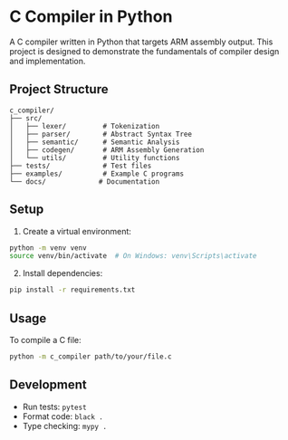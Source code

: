 # C Compiler in Python

A C compiler written in Python that targets ARM assembly output. This project is designed to demonstrate the fundamentals of compiler design and implementation.

## Project Structure

```
c_compiler/
├── src/
│   ├── lexer/         # Tokenization
│   ├── parser/        # Abstract Syntax Tree
│   ├── semantic/      # Semantic Analysis
│   ├── codegen/       # ARM Assembly Generation
│   └── utils/         # Utility functions
├── tests/             # Test files
├── examples/          # Example C programs
└── docs/             # Documentation
```

## Setup

1. Create a virtual environment:
```bash
python -m venv venv
source venv/bin/activate  # On Windows: venv\Scripts\activate
```

2. Install dependencies:
```bash
pip install -r requirements.txt
```

## Usage

To compile a C file:
```bash
python -m c_compiler path/to/your/file.c
```

## Development

- Run tests: `pytest`
- Format code: `black .`
- Type checking: `mypy .` 